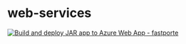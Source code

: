 # web-services
[![Build and deploy JAR app to Azure Web App - fastporte](https://github.com/TechCompany-Experimentos-WX71/web-services/actions/workflows/release-ren-2_fastporte.yml/badge.svg)](https://github.com/TechCompany-Experimentos-WX71/web-services/actions/workflows/release-ren-2_fastporte.yml)
